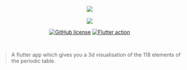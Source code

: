 <center><img src="https://res.cloudinary.com/vigneshshettyin/image/upload/v1625406997/a9l5iiz6qmzmhsf9vbiy.png"></center>

<div align="center">

<br />
<img src="https://img.shields.io/badge/Flutter%20ver.-2.2.2-9cf">
  
[![GitHub license](https://img.shields.io/badge/license-MIT-blue.svg?style=flat-square)](https://github.com/supunlakmal/thismypc/blob/master/LICENSE)
[![Flutter action](https://github.com/data-charya/Elemental/actions/workflows/flutter.yml/badge.svg?branch=master)](https://github.com/data-charya/Elemental/actions/workflows/flutter.yml)

</div>

<br>

> A flutter app which gives you a 3d visualisation of the 118 elements of the periodic table.



